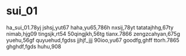 # sui_01
ha_sui_01.78yj
jshsj,yut67
haha,yu65,786h
nxsij,78yt
tatatajhhg,67ty
nimab,hjg09
tingsjk,rt54
50qingjkh,56tg
tianx.7866
zengzcahyan,675g
yuehu,56gf
quyuehud,fgdss
jjhjf_jjj
90ioo,yu67
goodfg,ghff
ttorh.7865
ghghdf,fgds
huhu,908
